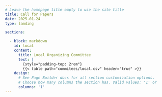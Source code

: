 ```yaml
---
# Leave the homepage title empty to use the site title
title: Call for Papers
date: 2025-01-24
type: landing

sections:

  - block: markdown
    id: local
    content:
      title: Local Organizing Committee
      text: |
        {style="padding-top: 2rem"}
        {{< table path="commitees/local.csv" header="true" >}}
    design:
      # See Page Builder docs for all section customization options.
      # Choose how many columns the section has. Valid values: '1' or '2'.
      columns: '1'
---
```

